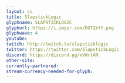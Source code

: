 ```yaml
---
layout: cc
title: SlapstickLogic
glyphname: SLAPSTICKLOGIC
glyphurl: https://i.imgur.com/DGTZkfY.png
glyphwave: 4
youtube: 
twitch: http://twitch.tv/slapsticklogic
twitter: https://twitter.com/SlapstickLogic
discord: https://discord.gg/mVWrtAN
other-site: 
currently-partnered: 
stream-currency-needed-for-glyph: 
---
```


